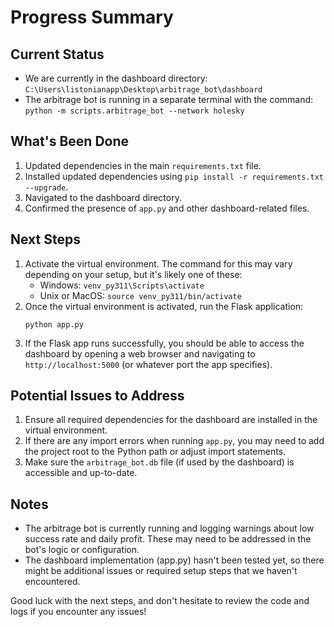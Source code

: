 # Progress Summary

## Current Status
- We are currently in the dashboard directory: `C:\Users\listonianapp\Desktop\arbitrage_bot\dashboard`
- The arbitrage bot is running in a separate terminal with the command: `python -m scripts.arbitrage_bot --network holesky`

## What's Been Done
1. Updated dependencies in the main `requirements.txt` file.
2. Installed updated dependencies using `pip install -r requirements.txt --upgrade`.
3. Navigated to the dashboard directory.
4. Confirmed the presence of `app.py` and other dashboard-related files.

## Next Steps
1. Activate the virtual environment. The command for this may vary depending on your setup, but it's likely one of these:
   - Windows: `venv_py311\Scripts\activate`
   - Unix or MacOS: `source venv_py311/bin/activate`
2. Once the virtual environment is activated, run the Flask application:
   ```
   python app.py
   ```
3. If the Flask app runs successfully, you should be able to access the dashboard by opening a web browser and navigating to `http://localhost:5000` (or whatever port the app specifies).

## Potential Issues to Address
1. Ensure all required dependencies for the dashboard are installed in the virtual environment.
2. If there are any import errors when running `app.py`, you may need to add the project root to the Python path or adjust import statements.
3. Make sure the `arbitrage_bot.db` file (if used by the dashboard) is accessible and up-to-date.

## Notes
- The arbitrage bot is currently running and logging warnings about low success rate and daily profit. These may need to be addressed in the bot's logic or configuration.
- The dashboard implementation (app.py) hasn't been tested yet, so there might be additional issues or required setup steps that we haven't encountered.

Good luck with the next steps, and don't hesitate to review the code and logs if you encounter any issues!

